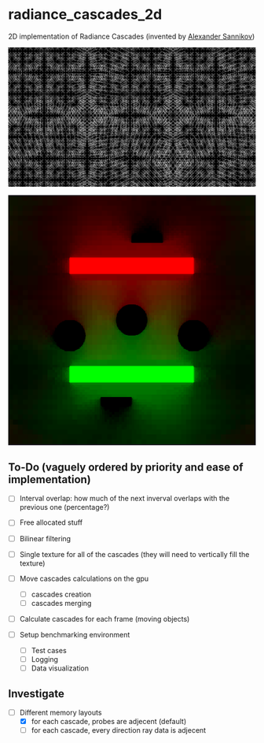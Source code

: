# radiance\_cascades\_2d

2D implementation of Radiance Cascades (invented by [Alexander Sannikov](https://www.linkedin.com/in/alexander-sannikov-9964aa188/))

![radiance\_cascades\_rays](images/radiance_rays.png)

![radiance\_cascades\_scene](images/randiance_scene.png)

## To-Do (vaguely ordered by priority and ease of implementation)

- [ ] Interval overlap: how much of the next inverval overlaps with the previous one (percentage?)

- [ ] Free allocated stuff

- [ ] Bilinear filtering

- [ ] Single texture for all of the cascades (they will need to vertically fill the texture)

- [ ] Move cascades calculations on the gpu
    - [ ] cascades creation
    - [ ] cascades merging

- [ ] Calculate cascades for each frame (moving objects)

- [ ] Setup benchmarking environment
    - [ ] Test cases
    - [ ] Logging
    - [ ] Data visualization

## Investigate

- [ ] Different memory layouts
    - [x] for each cascade, probes are adjecent (default)
    - [ ] for each cascade, every direction ray data is adjecent
